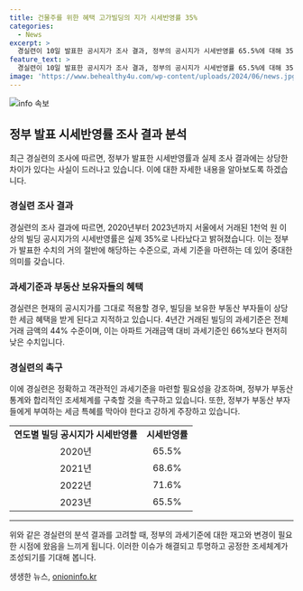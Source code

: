 ```yaml
---
title: 건물주를 위한 혜택 고가빌딩의 지가 시세반영률 35%
categories:
  - News
excerpt: >
  경실련이 10일 발표한 공시지가 조사 결과, 정부의 공시지가 시세반영률 65.5%에 대해 35%로 조사되었다고 밝혔다. 이에 따라 공시지가 산출 기준 공개와 시세반영률을 80% 이상으로 높이는 것을 촉구했다. 또한, 빌딩 소유자들이 사실상 세금 혜택을 받고 있다는 지적이 나왔으며, 정확하고 객관적인 과세기준 마련을 촉구했다.
feature_text: >
  경실련이 10일 발표한 공시지가 조사 결과, 정부의 공시지가 시세반영률 65.5%에 대해 35%로 조사되었다고 밝혔다. 이에 따라 공시지가 산출 기준 공개와 시세반영률을 80% 이상으로 높이는 것을 촉구했다. 또한, 빌딩 소유자들이 사실상 세금 혜택을 받고 있다는 지적이 나왔으며, 정확하고 객관적인 과세기준 마련을 촉구했다.
image: 'https://www.behealthy4u.com/wp-content/uploads/2024/06/news.jpg'
---
```


<p><img src="https://www.behealthy4u.com/wp-content/uploads/2024/06/news.jpg" alt="info 속보" /></p>

<h2 data-ke-size="size26">정부 발표 시세반영률 조사 결과 분석</h2>

<p data-ke-size="size16">최근 경실련의 조사에 따르면, 정부가 발표한 시세반영률과 실제 조사 결과에는 상당한 차이가 있다는 사실이 드러나고 있습니다. 이에 대한 자세한 내용을 알아보도록 하겠습니다.</p>

<h3 data-ke-size="size24">경실련 조사 결과</h3>

<p data-ke-size="size16">경실련의 조사 결과에 따르면, 2020년부터 2023년까지 서울에서 거래된 1천억 원 이상의 빌딩 공시지가의 시세반영률은 실제 35%로 나타났다고 밝혀졌습니다. 이는 정부가 발표한 수치의 거의 절반에 해당하는 수준으로, 과세 기준을 마련하는 데 있어 중대한 의미를 갖습니다.</p>

<h3 data-ke-size="size24">과세기준과 부동산 보유자들의 혜택</h3>

<p data-ke-size="size16">경실련은 현재의 공시지가를 그대로 적용할 경우, 빌딩을 보유한 부동산 부자들이 상당한 세금 혜택을 받게 된다고 지적하고 있습니다. 4년간 거래된 빌딩의 과세기준은 전체 거래 금액의 44% 수준이며, 이는 아파트 거래금액 대비 과세기준인 66%보다 현저히 낮은 수치입니다.</p>

<h3 data-ke-size="size24">경실련의 촉구</h3>

<p data-ke-size="size16">이에 경실련은 정확하고 객관적인 과세기준을 마련할 필요성을 강조하며, 정부가 부동산 통계와 합리적인 조세체계를 구축할 것을 촉구하고 있습니다. 또한, 정부가 부동산 부자들에게 부여하는 세금 특혜를 막아야 한다고 강하게 주장하고 있습니다.</p>

<table>
    <tr>
        <td style="text-align: center; height: 17px;"><b>연도별 빌딩 공시지가 시세반영률</b></td>
        <td style="text-align: center; height: 17px;"><b>시세반영률</b></td>
    </tr>
    <tr>
        <td style="text-align: center; height: 17px;">2020년</td>
        <td style="text-align: center; height: 17px;">65.5%</td>
    </tr>
    <tr>
        <td style="text-align: center; height: 17px;">2021년</td>
        <td style="text-align: center; height: 17px;">68.6%</td>
    </tr>
    <tr>
        <td style="text-align: center; height: 17px;">2022년</td>
        <td style="text-align: center; height: 17px;">71.6%</td>
    </tr>
    <tr>
        <td style="text-align: center; height: 17px;">2023년</td>
        <td style="text-align: center; height: 17px;">65.5%</td>
    </tr>
</table>

<hr>

<p data-ke-size="size16">위와 같은 경실련의 분석 결과를 고려할 때, 정부의 과세기준에 대한 재고와 변경이 필요한 시점에 왔음을 느끼게 됩니다. 이러한 이슈가 해결되고 투명하고 공정한 조세체계가 조성되기를 기대해 봅니다.</p>
생생한 뉴스, <a href="https://onioninfo.kr" rel="dofollow">onioninfo.kr</a>


